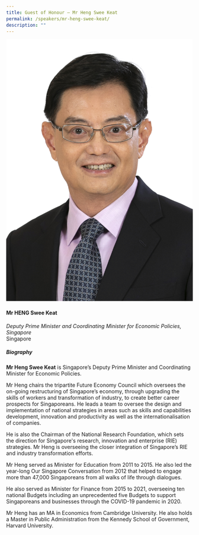 ```yaml
---
title: Guest of Honour – Mr Heng Swee Keat
permalink: /speakers/mr-heng-swee-keat/
description: ""
---
```

![](/images/2023%20Speakers/mr%20heng%20swee%20keat.jpg)

#### **Mr HENG Swee Keat**

*Deputy Prime Minister and Coordinating Minister for Economic Policies, Singapore*  
Singapore

##### **Biography**
**Mr Heng Swee Keat** is Singapore’s Deputy Prime Minister and Coordinating Minister for Economic Policies. 

Mr Heng chairs the tripartite Future Economy Council which oversees the on-going restructuring of Singapore’s economy, through upgrading the skills of workers and transformation of industry, to create better career prospects for Singaporeans. He leads a team to oversee the design and implementation of national strategies in areas such as skills and capabilities development, innovation and productivity as well as the internationalisation of companies. 

He is also the Chairman of the National Research Foundation, which sets the direction for Singapore's research, innovation and enterprise (RIE) strategies. Mr Heng is overseeing the closer integration of Singapore’s RIE and industry transformation efforts. 

Mr Heng served as Minister for Education from 2011 to 2015. He also led the year-long Our Singapore Conversation from 2012 that helped to engage more than 47,000 Singaporeans from all walks of life through dialogues. 

He also served as Minister for Finance from 2015 to 2021, overseeing ten national Budgets including an unprecedented five Budgets to support Singaporeans and businesses through the COVID-19 pandemic in 2020. 

Mr Heng has an MA in Economics from Cambridge University. He also holds a Master in Public Administration from the Kennedy School of Government, Harvard University.